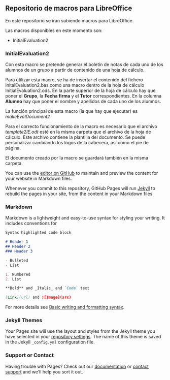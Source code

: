 ## Repositorio de macros para LibreOffice

En este repositorio se irán subiendo macros para LibreOffice.

Las macros disponibles en este momento son:
- InitialEvaluation2

### InitialEvaluation2
Con esta macro se pretende generar el boletín de notas de cada uno de los alumnos de un grupo a partir de contenido de una hoja de cálculo.

Para utilizar esta macro, se ha de insertar el contenido del fichero InitalEvaluation2.bas como una macro dentro de la hoja de cálculo InitialEvaluation2.ods. En la parte superior de la hoja de cálculo hay que poner el **Grupo**, la **Fecha firma** y el **Tutor** correspondientes. En la columna **Alumno** hay que poner el nombre y apellidos de cada uno de los alumnos.

La función principal de esta macro (la que hay que ejecutar) es *makeEvalDocument2*

Para el correcto funcionamiento de la macro es necesario que el archivo *template2IE.odt* esté en la misma carpeta que el archivo de la hoja de cálculo. Este archivo contiene la plantilla del documento. Se puede personalizar cambiando los logos de la cabecera, así como el pie de página.

El documento creado por la macro se guardará también en la misma carpeta.


You can use the [editor on GitHub](https://github.com/juanluiscarrillo/Macros-Libreoffice/edit/main/docs/index.md) to maintain and preview the content for your website in Markdown files.

Whenever you commit to this repository, GitHub Pages will run [Jekyll](https://jekyllrb.com/) to rebuild the pages in your site, from the content in your Markdown files.

### Markdown

Markdown is a lightweight and easy-to-use syntax for styling your writing. It includes conventions for

```markdown
Syntax highlighted code block

# Header 1
## Header 2
### Header 3

- Bulleted
- List

1. Numbered
2. List

**Bold** and _Italic_ and `Code` text

[Link](url) and ![Image](src)
```

For more details see [Basic writing and formatting syntax](https://docs.github.com/en/github/writing-on-github/getting-started-with-writing-and-formatting-on-github/basic-writing-and-formatting-syntax).

### Jekyll Themes

Your Pages site will use the layout and styles from the Jekyll theme you have selected in your [repository settings](https://github.com/juanluiscarrillo/Macros-Libreoffice/settings/pages). The name of this theme is saved in the Jekyll `_config.yml` configuration file.

### Support or Contact

Having trouble with Pages? Check out our [documentation](https://docs.github.com/categories/github-pages-basics/) or [contact support](https://support.github.com/contact) and we’ll help you sort it out.
